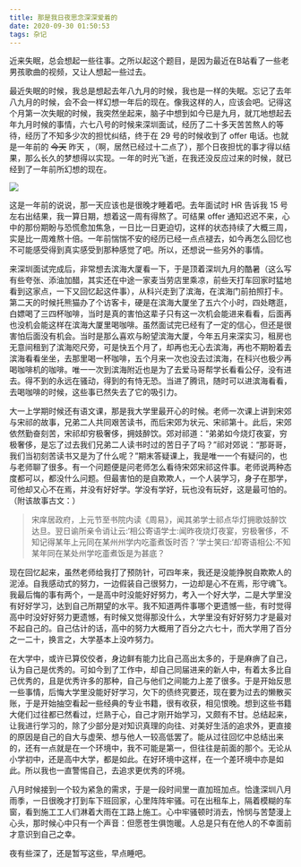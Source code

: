 ```yaml
---
title: 那是我日夜思念深深爱着的
date: 2020-09-30 01:50:53
tags: 杂记
---
```


近来失眠，总会想起一些往事。之所以起这个题目，是因为最近在B站看了一些老男孩歌曲的视频，又让人想起一些过去。

最近失眠的时候，我总是想起去年八九月的时候，我也是一样的失眠。忘记了去年八九月的时候，会不会一样幻想一年后的现在。像我这样的人，应该会吧。记得这个月第一次失眠的时候，我突然坐起来，脑子中想到如今已是九月，就兀地想起去年九月时候的事情，六七八号的时候来深圳面试，经历了二十多天苦苦熬人的等待，经历了不知多少次的担忧纠结，终于在 29 号的时候收到了 offer 电话。也就是一年前的 ~~今天~~ 昨天 ，（啊，居然已经过十二点了），那个日夜担忧的事才得以结果，那么长久的梦想得以实现。一年的时光飞逝，在我还没反应过来的时候，就已经到了一年前所幻想的现在。

![](http://cmhblog.cfzhao.com/Screenshot_2020-09-30-00-35-28-926_com.tencent.mo.jpg)<!--more-->

这是一年前的说说，那一天应该也是很晚才睡着吧。去年面试时 HR 告诉我 15 号左右出结果，我一算日期，想着这一周有得熬了。可结果 offer 通知迟迟不来，心中的那份期盼与恐慌愈加焦急，一日比一日更迫切，这样的状态持续了大概三周，实是比一周难熬十倍。一年前惴惴不安的经历已经一点点褪去，如今再怎么回忆也不可能感受得到真实感受到那种感觉了吧。所以，还想说一些另外的事情。

来深圳面试完成后，非常想去滨海大厦看一下，于是顶着深圳九月的酷暑（这么写有些夸张、添油加醋，其实还在中途一家麦当劳店里乘凉，前些天打车回家时猛地看到这家点，一下又回忆起这件事），从科兴走到了滨海，在滨海门前拍照打卡。第二天的时候托熊猫办了个访客卡，硬是在滨海大厦坐了五六个小时，四处瞎逛，白嫖喝了三四杯咖啡，当时是真的害怕这辈子只有这一次机会能进来看看，后面再也没机会能这样在滨海大厦里喝咖啡。虽然面试完已经有了一定的信心，但还是很害怕后面没有机会。当时是那么喜欢与盼望滨海大厦，今年五月来深实习，租房也无意间租到了滨海咫尺旁，可是快五个月了，却再也无心去滨海，再也不期盼着去滨海看看坐坐，去那里喝一杯咖啡，五个月来一次也没去过滨海，在科兴也极少再喝咖啡机的咖啡。唯一一次到滨海附近也是为了去爱马哥帮学长看看公仔，没有进去。得不到的永远在骚动，得到的有恃无恐。当进了腾讯，随时可以进滨海看看，去喝咖啡的时候，这些事已然失去了它的吸引力。

大一上学期时候还有语文课，那是我大学里最开心的时候。老师一次课上讲到宋郊与宋祁的故事，兄弟二人共同艰苦读书，而后宋郊为状元、宋祁第十。此后，宋郊依然勤奋刻苦，宋祁却穷极奢侈，拥妓醉饮。郊对祁道：“弟弟如今烧灯夜宴，穷极奢侈，是忘了过去我们兄弟二人读书时过的苦日子了吗？”祁对郊说：“那哥哥，我们当初刻苦读书又是为了什么呢？”期末答疑课上，我是唯一一个有疑问的，也与老师聊了很多。有一个问题便是问老师怎么看待宋郊宋祁这件事。老师说两种态度都可以，都没什么问题。但最害怕的是自欺欺人，一个人装学习，身子在那学，可他却又心不在焉，并没有好好学。学没有学好，玩也没有玩好，这是最可怕的。（附该故事古文：）

> 宋庠居政府，上元节至书院内读《周易》，闻其弟学士祁点华灯拥歌妓醉饮达旦。翌日谕所亲令诮让云:‘相公寄语学士:闻昨夜烧灯夜宴，穷极奢侈，不知记得某年上元同在某州州学内吃齑煮饭时否？’学士笑曰:‘却寄语相公:不知某年同在某处州学吃齑煮饭是为甚底？

现在回忆起来，虽然老师给我打了预防针，可四年来，我还是没能挣脱自欺欺人的泥淖。自我感动式的努力，一边假装自己很努力，一边却是心不在焉，形守魂飞。我最后悔的事有两个，一是高中时没能好好努力，考入一个好大学，二是大学里没有好好学习，达到自己所期望的水平。我不知道两件事哪个更遗憾一些，有时觉得高中时没好好努力更遗憾，有时候又觉得那没什么，大学里没有好好努力才是最对不起自己的。自己估计的话，高中的努力大概用了百分之六七十，而大学用了百分之一二十，换言之，大学基本上没咋努力。

在大学中，或许已算佼佼者，身边鲜有能力比自己高出太多的，于是麻痹了自己，认为自己是优秀的。可如今到了工作中，却自己同届进来的新人中，有着太多比自己优秀的，且是优秀许多的那种，自己与他们之间能力上差了很多。于是开始反思一些事情，后悔大学里没能好好学习，欠下的债终究要还，现在要为过去的懒散买账，于是开始抽空看起一些经典的专业书籍，很有收获，相见恨晚。想到这些书籍大佬们过往都已然看过，烂熟于心，自己才刚开始学习，又颇有不甘。总结起来，让我进行学习的，除了少部分是对知识真理的向往、对美好生活的追求外，更直接的原因是自己的自大与虚荣、想与他人一较高低罢了。能从过往回忆中总结出来的，还有一点就是在一个环境中，我不可能是第一，但往往是前面的那个。无论从小学初中，还是高中大学，都是如此。在好环境中这样，在一个差环境中亦是如此。所以我也一直警惕自己，去追求更优秀的环境。

八月时候接到一个较为紧急的需求，于是一段时间里一直加班加点。恰逢深圳八月雨季，一日很晚才打到车下班回家，心里阵阵牢骚。可在出租车上，隔着模糊的车窗，看到施工工人们淋着大雨在工路上施工。心中牢骚顿时消去，怜悯与苦楚漫上心头，那时候心中只有一个声音：但愿苍生俱饱暖。人总是只有在他人的不幸面前才意识到自己之幸。

夜有些深了，还是暂写这些，早点睡吧。